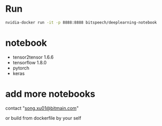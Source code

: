 

# Run


```sh
nvidia-docker run -it -p 8888:8888 bitspeech/deeplearning-notebook
```

# notebook

- tensor2tensor 1.6.6
- tensorflow 1.8.0
- pytorch
- keras


# add more notebooks

contact "song.xu01@bitmain.com"

or build from dockerfile by your self
